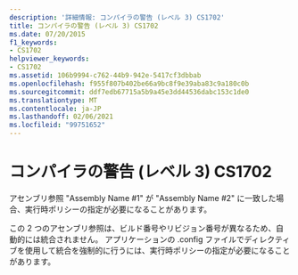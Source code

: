 ```yaml
---
description: '詳細情報: コンパイラの警告 (レベル 3) CS1702'
title: コンパイラの警告 (レベル 3) CS1702
ms.date: 07/20/2015
f1_keywords:
- CS1702
helpviewer_keywords:
- CS1702
ms.assetid: 106b9994-c762-44b9-942e-5417cf3dbbab
ms.openlocfilehash: f955f807b402be66a9bc8f9e39aba83c9a180c0b
ms.sourcegitcommit: ddf7edb67715a5b9a45e3dd44536dabc153c1de0
ms.translationtype: MT
ms.contentlocale: ja-JP
ms.lasthandoff: 02/06/2021
ms.locfileid: "99751652"
---
```

# <a name="compiler-warning-level-3-cs1702"></a>コンパイラの警告 (レベル 3) CS1702

アセンブリ参照 "Assembly Name #1" が "Assembly Name #2" に一致した場合、実行時ポリシーの指定が必要になることがあります。  
  
 この 2 つのアセンブリ参照は、ビルド番号やリビジョン番号が異なるため、自動的には統合されません。 アプリケーションの .config ファイルでディレクティブを使用して統合を強制的に行うには、実行時ポリシーの指定が必要になることがあります。
